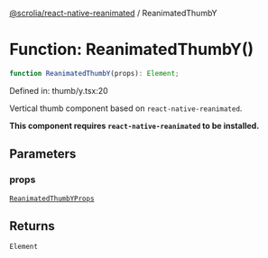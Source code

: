 [@scrolia/react-native-reanimated](../README.md) / ReanimatedThumbY

# Function: ReanimatedThumbY()

```ts
function ReanimatedThumbY(props): Element;
```

Defined in: thumb/y.tsx:20

Vertical thumb component based on `react-native-reanimated`.

**This component requires `react-native-reanimated` to be installed.**

## Parameters

### props

[`ReanimatedThumbYProps`](../type-aliases/ReanimatedThumbYProps.md)

## Returns

`Element`
